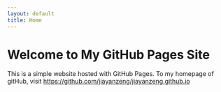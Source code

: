 ```yaml
---
layout: default
title: Home
---
```


# Welcome to My GitHub Pages Site
This is a simple website hosted with GitHub Pages.
To my homepage of gitHub, visit https://github.com/jiayanzeng/jiayanzeng.github.io
